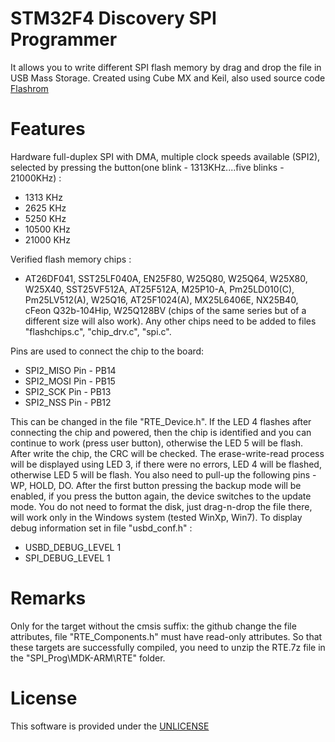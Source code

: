 # STM32F4 Discovery SPI Programmer

It allows you to write different SPI flash memory by drag and drop the file in USB Mass Storage.
Created using Cube MX and Keil, also used source code <a href="https://github.com/flashrom/flashrom" rel="nofollow">Flashrom</a>

# Features

Hardware full-duplex SPI with DMA, multiple clock speeds available (SPI2), selected by pressing the button(one blink - 1313KHz....five blinks - 21000KHz)  :

  - 1313 KHz
  - 2625 KHz
  - 5250 KHz
  - 10500 KHz
  - 21000 KHz

 Verified flash memory chips :
 
  - AT26DF041, SST25LF040A, EN25F80, W25Q80, W25Q64, W25X80, W25X40, SST25VF512A, AT25F512A, M25P10-A, Pm25LD010(C), Pm25LV512(A), W25Q16, AT25F1024(A), MX25L6406E, NX25B40,  cFeon Q32b-104Hip, W25Q128BV (chips of the same series but of a different size will also work).
    Any other chips need to be added to files "flashchips.c", "chip_drv.c", "spi.c".


Pins are used to connect the chip to the board:
 - SPI2_MISO Pin - PB14
 - SPI2_MOSI Pin - PB15
 - SPI2_SCK  Pin - PB13
 - SPI2_NSS  Pin - PB12

This can be changed in the file "RTE_Device.h".
If the LED 4 flashes after connecting the chip and powered, then the chip is identified and you can continue to work (press user button),
otherwise the LED 5 will be flash. After write the chip, the CRC will be checked. The erase-write-read process will be displayed using LED 3, 
if there were no errors, LED 4 will be flashed, otherwise LED 5 will be flash. You also need to pull-up the following  pins - WP, HOLD, DO.
After the first button pressing  the backup mode will be enabled, if you press the button again, the device switches to the update mode.
You do not need to format the disk, just drag-n-drop the file there, will work only in the Windows system (tested WinXp, Win7).
To display debug information set in file "usbd_conf.h" :
 - USBD_DEBUG_LEVEL             1
 - SPI_DEBUG_LEVEL              1

# Remarks

Only for the target without the cmsis suffix:
the github change the file attributes, file "RTE_Components.h" must have read-only attributes.  So that these targets are successfully compiled, 
you need to unzip the RTE.7z file in the "SPI_Prog\MDK-ARM\RTE" folder.
  
# License

This software is provided under the  <a href="http://unlicense.org/" rel="nofollow">UNLICENSE</a>

